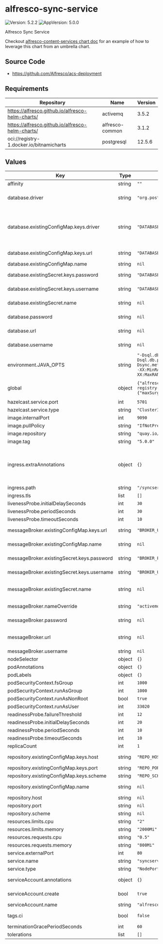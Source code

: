 # alfresco-sync-service

![Version: 5.2.2](https://img.shields.io/badge/Version-5.2.2-informational?style=flat-square) ![AppVersion: 5.0.0](https://img.shields.io/badge/AppVersion-5.0.0-informational?style=flat-square)

Alfresco Sync Service

Checkout [alfresco-content-services chart doc](https://github.com/Alfresco/acs-deployment/blob/master/docs/helm/README.md) for an example of how to leverage this chart from an umbrella chart.

## Source Code

* <https://github.com/Alfresco/acs-deployment>

## Requirements

| Repository | Name | Version |
|------------|------|---------|
| https://alfresco.github.io/alfresco-helm-charts/ | activemq | 3.5.2 |
| https://alfresco.github.io/alfresco-helm-charts/ | alfresco-common | 3.1.2 |
| oci://registry-1.docker.io/bitnamicharts | postgresql | 12.5.6 |

## Values

| Key | Type | Default | Description |
|-----|------|---------|-------------|
| affinity | string | `""` |  |
| database.driver | string | `"org.postgresql.Driver"` | The JDBC Driver to connect to the DB. If different from the default make sure your container image ships it. |
| database.existingConfigMap.keys.driver | string | `"DATABASE_DRIVER"` | configmap key where to find the JDBC driver class to use. The configmap may leverage the alfresco-repository.db.cm named template to auto-generate it from the sole url parameter. |
| database.existingConfigMap.keys.url | string | `"DATABASE_URL"` | configmap key where to find the URL of the database |
| database.existingConfigMap.name | string | `nil` |  |
| database.existingSecret.keys.password | string | `"DATABASE_PASSWORD"` | Key within the secret holding the database password |
| database.existingSecret.keys.username | string | `"DATABASE_USERNAME"` | Key within the secret holding the database username |
| database.existingSecret.name | string | `nil` | Name of a pre-existing secret containing database credentials |
| database.password | string | `nil` | JDBC password to use to connect to the DB |
| database.url | string | `nil` | JDBC url to connect to the external DB |
| database.username | string | `nil` | JDBC username to use to connect to the DB |
| environment.JAVA_OPTS | string | `"-Dsql.db.pool.initial=25 -Dsql.db.pool.max=75 -Dsync.metrics.reporter.graphite.enabled=false -XX:MinRAMPercentage=50 -XX:MaxRAMPercentage=80"` |  |
| global | object | `{"alfrescoRegistryPullSecrets":"quay-registry-secret","strategy":{"rollingUpdate":{"maxSurge":1,"maxUnavailable":0}}}` | Global definition of Docker registry pull secret which can be overridden from parent ACS Helm chart(s) |
| hazelcast.service.port | int | `5701` |  |
| hazelcast.service.type | string | `"ClusterIP"` |  |
| image.internalPort | int | `9090` |  |
| image.pullPolicy | string | `"IfNotPresent"` |  |
| image.repository | string | `"quay.io/alfresco/service-sync"` |  |
| image.tag | string | `"5.0.0"` |  |
| ingress.extraAnnotations | object | `{}` | useful when running Sync service without SSL termination done by a load balancer, e.g. when ran on Minikube for testing purposes nginx.ingress.kubernetes.io/ssl-redirect: "false" |
| ingress.path | string | `"/syncservice"` |  |
| ingress.tls | list | `[]` |  |
| livenessProbe.initialDelaySeconds | int | `30` |  |
| livenessProbe.periodSeconds | int | `30` |  |
| livenessProbe.timeoutSeconds | int | `10` |  |
| messageBroker.existingConfigMap.keys.url | string | `"BROKER_URL"` | configmap key where to find the URL of the message broker |
| messageBroker.existingConfigMap.name | string | `nil` | Name of a pre-existing configmap containing message broker details |
| messageBroker.existingSecret.keys.password | string | `"BROKER_PASSWORD"` | Key within the secret holding the message broker password |
| messageBroker.existingSecret.keys.username | string | `"BROKER_USERNAME"` | Key within the secret holding the message broker username |
| messageBroker.existingSecret.name | string | `nil` | Name of a pre-existing secret containing message broker credentials |
| messageBroker.nameOverride | string | `"activemq"` | A name that will be used as a base to get broker connection details |
| messageBroker.password | string | `nil` | Credential to use to authenticate to the broker. |
| messageBroker.url | string | `nil` | A failover URI formatted string, see: https://activemq.apache.org/failover-transport-reference |
| messageBroker.username | string | `nil` | Username to authenticate as. |
| nodeSelector | object | `{}` |  |
| podAnnotations | object | `{}` |  |
| podLabels | object | `{}` |  |
| podSecurityContext.fsGroup | int | `1000` |  |
| podSecurityContext.runAsGroup | int | `1000` |  |
| podSecurityContext.runAsNonRoot | bool | `true` |  |
| podSecurityContext.runAsUser | int | `33020` |  |
| readinessProbe.failureThreshold | int | `12` |  |
| readinessProbe.initialDelaySeconds | int | `20` |  |
| readinessProbe.periodSeconds | int | `10` |  |
| readinessProbe.timeoutSeconds | int | `10` |  |
| replicaCount | int | `1` |  |
| repository.existingConfigMap.keys.host | string | `"REPO_HOST"` | configmap key where to find the URL of the message broker |
| repository.existingConfigMap.keys.port | string | `"REPO_PORT"` |  |
| repository.existingConfigMap.keys.scheme | string | `"REPO_SCHEME"` |  |
| repository.existingConfigMap.name | string | `nil` | Name of a pre-existing configmap containing message broker details |
| repository.host | string | `nil` | ACS repository host |
| repository.port | string | `nil` | ACS repository port |
| repository.scheme | string | `nil` | ACS repository port |
| resources.limits.cpu | string | `"2"` |  |
| resources.limits.memory | string | `"2000Mi"` |  |
| resources.requests.cpu | string | `"0.5"` |  |
| resources.requests.memory | string | `"800Mi"` |  |
| service.externalPort | int | `80` |  |
| service.name | string | `"syncservice"` |  |
| service.type | string | `"NodePort"` |  |
| serviceAccount.annotations | object | `{}` | Annotations to add to the service account |
| serviceAccount.create | bool | `true` | Specifies whether a service account should be created |
| serviceAccount.name | string | `"alfresco-sync"` |  |
| tags.ci | bool | `false` | A chart tag used for Hyland's CI purpose. Do not set it to true. |
| terminationGracePeriodSeconds | int | `60` |  |
| tolerations | list | `[]` |  |
